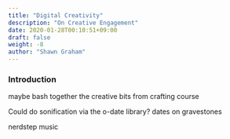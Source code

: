 ```yaml
---
title: "Digital Creativity"
description: "On Creative Engagement"
date: 2020-01-28T00:10:51+09:00
draft: false
weight: -8
author: "Shawn Graham"
---
```


### Introduction

maybe bash together the creative bits from crafting course

Could do sonification via the o-date library? dates on gravestones

nerdstep music 
